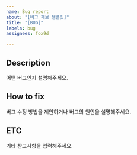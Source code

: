 ```yaml
---
name: Bug report
about: "[버그 제보 템플릿]"
title: "[BUG]"
labels: bug
assignees: fox9d

---
```


## Description
어떤 버그인지 설명해주세요.

## How to fix
버그 수정 방법을 제안하거나 버그의 원인을 설명해주세요.

## ETC
기타 참고사항을 입력해주세요.

